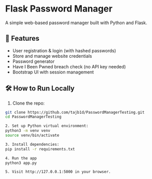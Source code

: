# Flask Password Manager

A simple web-based password manager built with Python and Flask.

## 🚀 Features
- User registration & login (with hashed passwords)
- Store and manage website credentials
- Password generator
- Have I Been Pwned breach check (no API key needed)
- Bootstrap UI with session management

## 🛠 How to Run Locally
1. Clone the repo:
```bash
git clone https://github.com/tajb1d/PasswordManagerTesting.git
cd PasswordManagerTesting

2. Set up Python virtual environment:
python3 -m venv venv
source venv/bin/activate

3. Install dependencies:
pip install -r requirements.txt

4. Run the app
python3 app.py

5. Visit http://127.0.0.1:5000 in your browser.

